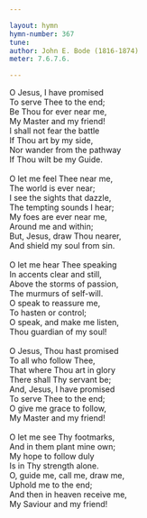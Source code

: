 ```yaml
---

layout: hymn
hymn-number: 367
tune: 
author: John E. Bode (1816-1874)
meter: 7.6.7.6.

---
```

O Jesus, I have promised<br>To serve Thee to the end;<br>Be Thou for ever near me,<br>My Master and my friend!<br>I shall not fear the battle<br>If Thou art by my side,<br>Nor wander from the pathway<br>If Thou wilt be my Guide.<br><br>O let me feel Thee near me,<br>The world is ever near;<br>I see the sights that dazzle,<br>The tempting sounds I hear;<br>My foes are ever near me,<br>Around me and within;<br>But, Jesus, draw Thou nearer,<br>And shield my soul from sin.<br><br>O let me hear Thee speaking<br>In accents clear and still,<br>Above the storms of passion,<br>The murmurs of self-will.<br>O speak to reassure me,<br>To hasten or control;<br>O speak, and make me listen,<br>Thou guardian of my soul!<br><br>O Jesus, Thou hast promised<br>To all who follow Thee,<br>That where Thou art in glory<br>There shall Thy servant be;<br>And, Jesus, I have promised<br>To serve Thee to the end;<br>O give me grace to follow,<br>My Master and my friend!<br><br>O let me see Thy footmarks,<br>And in them plant mine own;<br>My hope to follow duly<br>Is in Thy strength alone.<br>O, guide me, call me, draw me,<br>Uphold me to the end;<br>And then in heaven receive me,<br>My Saviour and my friend!<br><br><br>
